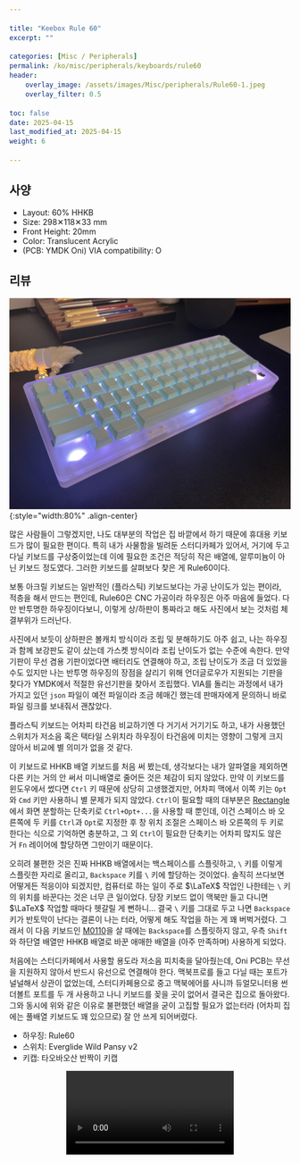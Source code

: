 ```yaml
---

title: "Keebox Rule 60"
excerpt: ""

categories: [Misc / Peripherals]
permalink: /ko/misc/peripherals/keyboards/rule60
header:
    overlay_image: /assets/images/Misc/peripherals/Rule60-1.jpeg
    overlay_filter: 0.5

toc: false
date: 2025-04-15
last_modified_at: 2025-04-15
weight: 6

---
```


## 사양

- Layout: 60% HHKB
- Size: 298✕118✕33 mm
- Front Height: 20mm
- Color: Translucent Acrylic
- (PCB: YMDK Oni) VIA compatibility: O 

## 리뷰

![rule60](/assets/images/Misc/Peripherals/Rule60-2.jpeg){:style="width:80%" .align-center}

많은 사람들이 그렇겠지만, 나도 대부분의 작업은 집 바깥에서 하기 때문에 휴대용 키보드가 많이 필요한 편이다. 특히 내가 사물함을 빌려둔 스터디카페가 있어서, 거기에 두고 다닐 키보드를 구상중이었는데 이에 필요한 조건은 적당히 작은 배열에, 알루미늄이 아닌 키보드 정도였다. 그러한 키보드를 살펴보다 찾은 게 Rule60이다. 

보통 아크릴 키보드는 일반적인 (플라스틱) 키보드보다는 가공 난이도가 있는 편이라, 적층을 해서 만드는 편인데, Rule60은 CNC 가공이라 하우징은 아주 마음에 들었다. 다만 반투명한 하우징이다보니, 이렇게 상/하판이 통짜라고 해도 사진에서 보는 것처럼 체결부위가 드러난다. 

사진에서 보듯이 상하판은 볼캐치 방식이라 조립 및 분해하기도 아주 쉽고, 나는 하우징과 함께 보강판도 같이 샀는데 가스켓 방식이라 조립 난이도가 없는 수준에 속한다. 만약 기판이 무선 겸용 기판이었다면 배터리도 연결해야 하고, 조립 난이도가 조금 더 있었을 수도 있지만 나는 반투명 하우징의 장점을 살리기 위해 언더글로우가 지원되는 기판을 찾다가 YMDK에서 적절한 유선기판을 찾아서 조립했다. VIA를 돌리는 과정에서 내가 가지고 있던 `json` 파일이 예전 파일이라 조금 헤매긴 했는데 판매자에게 문의하니 바로 파일 링크를 보내줘서 괜찮았다.

플라스틱 키보드는 어차피 타건음 비교하기엔 다 거기서 거기기도 하고, 내가 사용했던 스위치가 저소음 혹은 택타일 스위치라 하우징이 타건음에 미치는 영향이 그렇게 크지 않아서 비교에 별 의미가 없을 것 같다.

이 키보드로 HHKB 배열 키보드를 처음 써 봤는데, 생각보다는 내가 알파열을 제외하면 다른 키는 거의 안 써서 미니배열로 줄어든 것은 체감이 되지 않았다. 만약 이 키보드를 윈도우에서 썼다면 `Ctrl` 키 때문에 상당히 고생했겠지만, 어차피 맥에서 이쪽 키는 `Opt`와 `Cmd` 키만 사용하니 별 문제가 되지 않았다. `Ctrl`이 필요할 때의 대부분은 [Rectangle](https://rectangleapp.com)에서 화면 분할하는 단축키로 `Ctrl+Opt+...`을 사용할 때 뿐인데, 이건 스페이스 바 오른쪽에 두 키를 `Ctrl`과 `Opt`로 지정한 후 창 위치 조절은 스페이스 바 오른쪽의 두 키로 한다는 식으로 기억하면 충분하고, 그 외 `Ctrl`이 필요한 단축키는 어차피 많지도 않은 거 `Fn` 레이어에 할당하면 그만이기 때문이다. 

오히려 불편한 것은 진짜 HHKB 배열에서는 백스페이스를 스플릿하고, `\` 키를 이렇게 스플릿한 자리로 올리고, `Backspace` 키를 `\` 키에 할당하는 것이었다. 솔직히 쓰다보면 어떻게든 적응이야 되겠지만, 컴퓨터로 하는 일이 주로 $\LaTeX$ 작업인 나한테는 `\` 키의 위치를 바꾼다는 것은 너무 큰 일이었다. 당장 키보드 없이 맥북만 들고 다니면 $\LaTeX$ 작업할 때마다 헷갈릴 게 뻔하니... 결국 `\` 키를 그대로 두고 나면 `Backspace` 키가 반토막이 난다는 결론이 나는 터라, 어떻게 해도 작업을 하는 게 꽤 버벅거렸다. 그래서 이 다음 키보드인 [M0110]()을 살 때에는 `Backspace`를 스플릿하지 않고, 우측 `Shift`와 하단열 배열만 HHKB 배열로 바꾼 애매한 배열을 (아주 만족하며) 사용하게 되었다. 

처음에는 스터디카페에서 사용할 용도라 저소음 피치축을 달아줬는데, Oni PCB는 무선을 지원하지 않아서 반드시 유선으로 연결해야 한다. 맥북프로를 들고 다닐 때는 포트가 널널해서 상관이 없었는데, 스터디카페용으로 중고 맥북에어를 사니까 듀얼모니터용 썬더볼트 포트를 두 개 사용하고 나니 키보드를 꽂을 곳이 없어서 결국은 집으로 돌아왔다. 그와 동시에 위와 같은 이유로 불편했던 배열을 굳이 고집할 필요가 없는터라 (어차피 집에는 풀배열 키보드도 꽤 있으므로) 잘 안 쓰게 되어버렸다.

- 하우징: Rule60
- 스위치: Everglide Wild Pansy v2
- 키캡: 타오바오산 반짝이 키캡

<video src="/assets/videos/Misc/Rule60.mov" controls="controls" style="max-width:80%; margin-left:auto; margin-right:auto; display:block"></video>